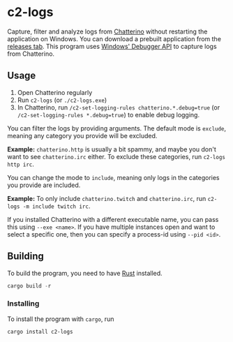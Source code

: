 # c2-logs

Capture, filter and analyze logs from [Chatterino](https://chatterino.com) without restarting the application on Windows. You can download a prebuilt application from the [releases tab](https://github.com/Nerixyz/c2-logs/releases). This program uses [Windows' Debugger API](https://learn.microsoft.com/en-us/windows/win32/api/debugapi/) to capture logs from Chatterino.

## Usage

1. Open Chatterino regularly
2. Run `c2-logs` (or `./c2-logs.exe`)
3. In Chatterino, run `/c2-set-logging-rules chatterino.*.debug=true` (or `/c2-set-logging-rules *.debug=true`) to enable debug logging.

You can filter the logs by providing arguments. The default mode is `exclude`, meaning any category you provide will be excluded.

**Example:** `chatterino.http` is usually a bit spammy, and maybe you don't want to see `chatterino.irc` either. To exclude these categories, run `c2-logs http irc`.

You can change the mode to `include`, meaning only logs in the categories you provide are included.

**Example:** To only include `chatterino.twitch` and `chatterino.irc`, run `c2-logs -m include twitch irc`.

If you installed Chatterino with a different executable name, you can pass this using `--exe <name>`.
If you have multiple instances open and want to select a specific one, then you can specify a process-id using `--pid <id>`.

## Building

To build the program, you need to have [Rust](https://www.rust-lang.org/) installed.

```powershell
cargo build -r
```

### Installing

To install the program with `cargo`, run

```powershell
cargo install c2-logs
```
